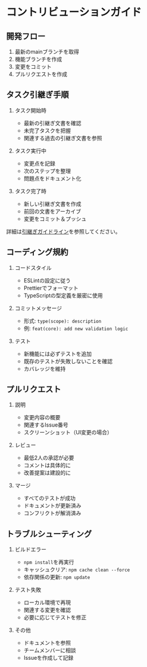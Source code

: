 # コントリビューションガイド

## 開発フロー

1. 最新のmainブランチを取得
2. 機能ブランチを作成
3. 変更をコミット
4. プルリクエストを作成

## タスク引継ぎ手順

1. タスク開始時
   - 最新の引継ぎ文書を確認
   - 未完了タスクを把握
   - 関連する過去の引継ぎ文書を参照

2. タスク実行中
   - 変更点を記録
   - 次のステップを整理
   - 問題点をドキュメント化

3. タスク完了時
   - 新しい引継ぎ文書を作成
   - 前回の文書をアーカイブ
   - 変更をコミット＆プッシュ

詳細は[引継ぎガイドライン](docs/HANDOVER_GUIDELINES.md)を参照してください。

## コーディング規約

1. コードスタイル
   - ESLintの設定に従う
   - Prettierでフォーマット
   - TypeScriptの型定義を厳密に使用

2. コミットメッセージ
   - 形式: `type(scope): description`
   - 例: `feat(core): add new validation logic`

3. テスト
   - 新機能には必ずテストを追加
   - 既存のテストが失敗しないことを確認
   - カバレッジを維持

## プルリクエスト

1. 説明
   - 変更内容の概要
   - 関連するIssue番号
   - スクリーンショット（UI変更の場合）

2. レビュー
   - 最低2人の承認が必要
   - コメントは具体的に
   - 改善提案は建設的に

3. マージ
   - すべてのテストが成功
   - ドキュメントが更新済み
   - コンフリクトが解消済み

## トラブルシューティング

1. ビルドエラー
   - `npm install`を再実行
   - キャッシュクリア: `npm cache clean --force`
   - 依存関係の更新: `npm update`

2. テスト失敗
   - ローカル環境で再現
   - 関連する変更を確認
   - 必要に応じてテストを修正

3. その他
   - ドキュメントを参照
   - チームメンバーに相談
   - Issueを作成して記録